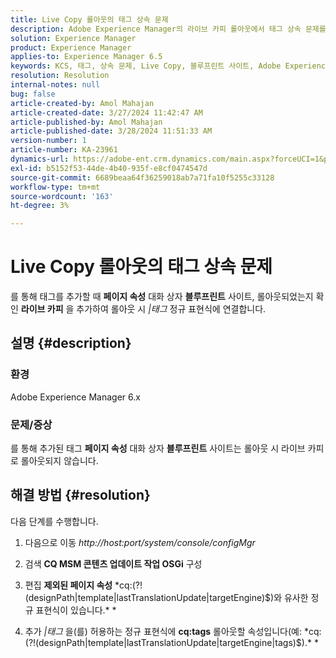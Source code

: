 ```yaml
---
title: Live Copy 롤아웃의 태그 상속 문제
description: Adobe Experience Manager의 라이브 카피 롤아웃에서 태그 상속 문제를 해결하는 방법을 알아봅니다.
solution: Experience Manager
product: Experience Manager
applies-to: Experience Manager 6.5
keywords: KCS, 태그, 상속 문제, Live Copy, 블루프린트 사이트, Adobe Experience Manager 6.x, AEM
resolution: Resolution
internal-notes: null
bug: false
article-created-by: Amol Mahajan
article-created-date: 3/27/2024 11:42:47 AM
article-published-by: Amol Mahajan
article-published-date: 3/28/2024 11:51:33 AM
version-number: 1
article-number: KA-23961
dynamics-url: https://adobe-ent.crm.dynamics.com/main.aspx?forceUCI=1&pagetype=entityrecord&etn=knowledgearticle&id=9826fc20-2fec-ee11-a204-6045bd0063aa
exl-id: b5152f53-44de-4b40-935f-e8cf0474547d
source-git-commit: 6689beaa64f36259018ab7a71fa10f5255c33128
workflow-type: tm+mt
source-wordcount: '163'
ht-degree: 3%

---
```


# Live Copy 롤아웃의 태그 상속 문제


를 통해 태그를 추가할 때 <b>페이지 속성</b> 대화 상자 <b>블루프린트</b> 사이트, 롤아웃되었는지 확인 <b>라이브 카피</b> 을 추가하여 롤아웃 시 *|태그* 정규 표현식에 연결합니다.

## 설명 {#description}


### <b>환경</b>

Adobe Experience Manager 6.x



### <b>문제/증상</b>

를 통해 추가된 태그 <b>페이지 속성</b> 대화 상자 <b>블루프린트</b> 사이트는 롤아웃 시 라이브 카피로 롤아웃되지 않습니다.


## 해결 방법 {#resolution}


다음 단계를 수행합니다.

1. 다음으로 이동 *http://host:port/system/console/configMgr*


2. 검색 <b>CQ MSM 콘텐츠 업데이트 작업 OSGi</b> 구성


3. 편집 <b>제외된 페이지 속성</b> *cq:(?!(designPath|template|lastTranslationUpdate|targetEngine)$)와 유사한 정규 표현식이 있습니다.\* *


4. 추가 *|태그* 을(를) 허용하는 정규 표현식에 <b>cq:tags</b> 롤아웃할 속성입니다(예: *cq:(?!(designPath|template|lastTranslationUpdate|targetEngine|tags)$).\* *
